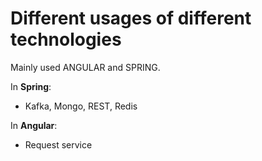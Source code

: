 # Different usages of different technologies
Mainly used ANGULAR and SPRING.

In **Spring**:
* Kafka, Mongo, REST, Redis

In **Angular**:
* Request service
